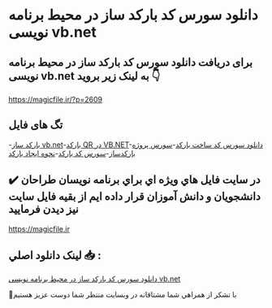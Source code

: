 # دانلود سورس کد بارکد ساز در محیط برنامه نویسی vb.net

## برای دریافت دانلود سورس کد بارکد ساز در محیط برنامه نویسی vb.net به لینک زیر بروید 👇

https://magicfile.ir/?p=2609

## تگ های فایل

-[بارکد ساز vb.net](https://magicfile.ir/product/%d8%b3%d9%88%d8%b1%d8%b3-%da%a9%d8%af-%d8%a8%d8%a7%d8%b1%da%a9%d8%af-%d8%b3%d8%a7%d8%b2-%d8%af%d8%b1-%d9%85%d8%ad%db%8c%d8%b7-%d8%a8%d8%b1%d9%86%d8%a7%d9%85%d9%87-%d9%86%d9%88%db%8c%d8%b3%db%8c-vb-net/)-[بارکد QR در VB.NET](https://magicfile.ir/product/%d8%b3%d9%88%d8%b1%d8%b3-%da%a9%d8%af-%d8%a8%d8%a7%d8%b1%da%a9%d8%af-%d8%b3%d8%a7%d8%b2-%d8%af%d8%b1-%d9%85%d8%ad%db%8c%d8%b7-%d8%a8%d8%b1%d9%86%d8%a7%d9%85%d9%87-%d9%86%d9%88%db%8c%d8%b3%db%8c-vb-net/)-[دانلود سورس کد ساخت بارکد](https://magicfile.ir/product/%d8%b3%d9%88%d8%b1%d8%b3-%da%a9%d8%af-%d8%a8%d8%a7%d8%b1%da%a9%d8%af-%d8%b3%d8%a7%d8%b2-%d8%af%d8%b1-%d9%85%d8%ad%db%8c%d8%b7-%d8%a8%d8%b1%d9%86%d8%a7%d9%85%d9%87-%d9%86%d9%88%db%8c%d8%b3%db%8c-vb-net/)-[سورس پروژه بارکدساز](https://magicfile.ir/product/%d8%b3%d9%88%d8%b1%d8%b3-%da%a9%d8%af-%d8%a8%d8%a7%d8%b1%da%a9%d8%af-%d8%b3%d8%a7%d8%b2-%d8%af%d8%b1-%d9%85%d8%ad%db%8c%d8%b7-%d8%a8%d8%b1%d9%86%d8%a7%d9%85%d9%87-%d9%86%d9%88%db%8c%d8%b3%db%8c-vb-net/)-[سورس کد بارکد](https://magicfile.ir/product/%d8%b3%d9%88%d8%b1%d8%b3-%da%a9%d8%af-%d8%a8%d8%a7%d8%b1%da%a9%d8%af-%d8%b3%d8%a7%d8%b2-%d8%af%d8%b1-%d9%85%d8%ad%db%8c%d8%b7-%d8%a8%d8%b1%d9%86%d8%a7%d9%85%d9%87-%d9%86%d9%88%db%8c%d8%b3%db%8c-vb-net/)-[نحوه ایجاد بارکد](https://magicfile.ir/product/%d8%b3%d9%88%d8%b1%d8%b3-%da%a9%d8%af-%d8%a8%d8%a7%d8%b1%da%a9%d8%af-%d8%b3%d8%a7%d8%b2-%d8%af%d8%b1-%d9%85%d8%ad%db%8c%d8%b7-%d8%a8%d8%b1%d9%86%d8%a7%d9%85%d9%87-%d9%86%d9%88%db%8c%d8%b3%db%8c-vb-net/)

## ✔️ در سايت فايل هاي ويژه اي براي برنامه نويسان طراحان دانشجويان و دانش آموزان قرار داده ايم از بقيه فايل سايت نيز ديدن فرماييد

https://magicfile.ir


## لينک دانلود اصلي 📥 :

[دانلود سورس کد بارکد ساز در محیط برنامه نویسی vb.net](https://magicfile.ir/product/%d8%b3%d9%88%d8%b1%d8%b3-%da%a9%d8%af-%d8%a8%d8%a7%d8%b1%da%a9%d8%af-%d8%b3%d8%a7%d8%b2-%d8%af%d8%b1-%d9%85%d8%ad%db%8c%d8%b7-%d8%a8%d8%b1%d9%86%d8%a7%d9%85%d9%87-%d9%86%d9%88%db%8c%d8%b3%db%8c-vb-net/) 


🙏با تشکر از همراهي شما مشتاقانه در وبسایت منتظر شما دوست عزیز هستیم

